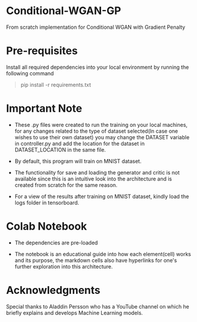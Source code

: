 # Conditional-WGAN-GP
From scratch implementation for Conditional WGAN with Gradient Penalty

# Pre-requisites
Install all required dependencies into your local environment by running the following command
> pip install -r requirements.txt

# Important Note
- These .py files were created to run the training on your local machines, for any changes related to the type of dataset selected(In case one wishes to use their own
dataset) you may change the DATASET variable in controller.py and add the location for the dataset in DATASET_LOCATION in the same file.

- By default, this program will train on MNIST dataset.

- The functionality for save and loading the generator and critic is not available since this is an intuitive look into the architecture and 
is created from scratch for the same reason.

- For a view of the results after training on MNIST dataset, kindly load the logs folder in tensorboard.

# Colab Notebook

- The dependencies are pre-loaded

- The notebook is an educational guide into how each element(cell) works and its purpose, the markdown cells also have hyperlinks for one's further exploration into
  this architecture.
  
# Acknowledgments

Special thanks to Aladdin Persson who has a YouTube channel on which he briefly explains and develops Machine Learning models.
